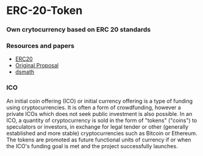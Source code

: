 # ERC-20-Token
###  Own crytocurrency based on ERC 20 standards


### Resources and papers
 * [ERC20](https://eips.ethereum.org/EIPS/eip-20)
 * [Original Proposal](https://github.com/ethereum/wiki/wiki/Standardized_Contract_APIs/499c882f3ec123537fc2fccd57eaa29e6032fe4a)
 * [dsmath](https://github.com/dapphub/ds-math)
 
### ICO
An initial coin offering (ICO) or initial currency offering is a type of funding using cryptocurrencies. It is often a form of crowdfunding, however a private ICOs which does not seek public investment is also possible. In an ICO, a quantity of cryptocurrency is sold in the form of "tokens" ("coins") to speculators or investors, in exchange for legal tender or other (generally established and more stable) cryptocurrencies such as Bitcoin or Ethereum. The tokens are promoted as future functional units of currency if or when the ICO's funding goal is met and the project successfully launches.
